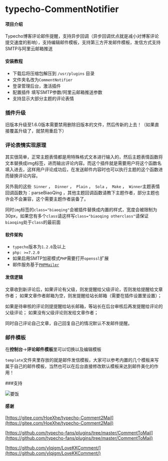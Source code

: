 # typecho-CommentNotifier

#### 项目介绍

Typecho博客评论邮件提醒，支持异步回调（异步回调优点就是减小对博客评论提交速度的影响），支持编辑邮件模板，支持第三方开发邮件模板，发信方式支持SMTP与阿里云邮箱推送

#### 安装教程

- 下载后将压缩包解压到 `/usr/plugins` 目录
- 文件夹名改为`CommentNotifier`
- 登录管理后台，激活插件
- 配置插件 填写SMTP参数/阿里云邮箱推送参数
- 支持显示大部分主题的评论表情

### 插件升级
旧版本升级至1.6.0版本需要禁用删除旧版本的文件，然后传新的上去！（如果直接覆盖升级了，就禁用重启下）

### 评论表情实现原理
其实很简单，正常主题表情都是用特殊格式文本进行输入的，然后主题表情函数将文本替换成img标签，进而输出评论内容。而这个插件就是需要用户将这个函数名填入进去，这样用户评论成功后，在发送邮件内容时也可以执行主题的这个函数进而替换评论内容。

另外我的这些` Sinner` ，` Dinner` ，` Plain` ，` Sola` ，` Make` ，` Winner`主题表情回调函数为：parseBiaoQing ，其他主题回调函数请教下主题作者，部分主题也许会不会兼容，这个需要主题作者装备了。

同时`img`标签的`class="biaoqing"`会被插件替换成内置的样式，宽度会被限制为30px，如果您有多个`class`请这样写`class="biaoqing otherclass"`请保证`biaoqing`处于`class`的最前面

#### 软件架构

- `typecho`版本为`1.2.0`及以上
- `php: >=7.2.0`
- 如果启用SMTP加密模式`PHP`需要打开`openssl`扩展
- 邮件服务基于[`PHPMailer`](https://github.com/PHPMailer/PHPMailer/ )

#### 发信逻辑
文章收到新评论后，如果评论有父级，则发提醒给父级评论，否则发给提醒给文章作者；
如果文章作者邮箱为空，则发提醒给站长邮箱（需要在插件设置里设置）；

如果是待审核的评论则提提醒给站长邮箱，等站长在后台审核后再发提醒给评论的父级评论；
如果没有父级评论则发给文章作者；

同时自己评论自己文章，自己回复自己的情况默认不发邮件提醒。

### 邮件模板

在**控制台**→**评论邮件模板**里可以切换以及编辑模板

`template`文件夹里存放的就是邮件发信模板，大家可以参考内置的几个模板来写属于自己的邮件模板，当然也可以在后台直接修改默认模板来达到邮件美化的作用！


###支持

![要饭](https://91ntr.cn/yaofan.webp)


#### 感谢

[https://gitee.com/HoeXhe/typecho-Comment2Mail](https://gitee.com/HoeXhe/typecho-Comment2Mail)

[https://github.com/typecho-fans/plugins/tree/master/CommentToMail](https://github.com/typecho-fans/plugins/tree/master/CommentToMail)

[https://github.com/ylqjgm/LoveKKComment/](https://github.com/ylqjgm/LoveKKComment/)

